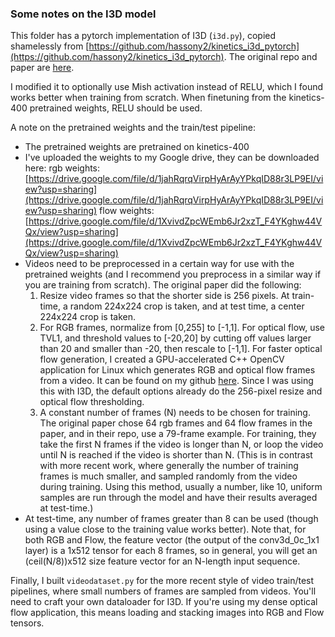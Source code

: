 ### Some notes on the I3D model

This folder has a pytorch implementation of I3D (`i3d.py`), copied shamelessly from [https://github.com/hassony2/kinetics_i3d_pytorch](https://github.com/hassony2/kinetics_i3d_pytorch). 
The original repo and paper are [here](https://github.com/deepmind/kinetics-i3d).

I modified it to optionally use Mish activation instead of RELU, which I found works better when training from scratch.
When finetuning from the kinetics-400 pretrained weights, RELU should be used.

A note on the pretrained weights and the train/test pipeline:
- The pretrained weights are pretrained on kinetics-400
- I've uploaded the weights to my Google drive, they can be downloaded here:
    rgb weights: [https://drive.google.com/file/d/1jahRqrqVirpHyArAyYPkqID88r3LP9EI/view?usp=sharing](https://drive.google.com/file/d/1jahRqrqVirpHyArAyYPkqID88r3LP9EI/view?usp=sharing)
    flow weights: [https://drive.google.com/file/d/1XvivdZpcWEmb6Jr2xzT_F4YKghw44VQx/view?usp=sharing](https://drive.google.com/file/d/1XvivdZpcWEmb6Jr2xzT_F4YKghw44VQx/view?usp=sharing)
- Videos need to be preprocessed in a certain way for use with the pretrained weights (and I recommend you preprocess
in a similar way if you are training from scratch). The original paper did the following:
    1. Resize video frames so that the shorter side is 256 pixels. At train-time, a random 224x224 crop is taken, and at
    test time, a center 224x224 crop is taken.
    2. For RGB frames, normalize from [0,255] to [-1,1]. For optical flow, use TVL1, and threshold values to [-20,20] by
    cutting off values larger than 20 and smaller than -20, then rescale to [-1,1]. For faster optical flow generation,
    I created a GPU-accelerated C++ OpenCV application for Linux which generates RGB and optical flow frames from a
    video. It can be found on my github [here](https://github.com/daveboat/denseFlow_GPU). Since I was using this with
    I3D, the default options already do the 256-pixel resize and optical flow thresholding.
    3. A constant number of frames (N) needs to be chosen for training. The original paper chose 64 rgb frames and 64
    flow frames in the paper, and in their repo, use a 79-frame example. For training, they take the first N frames
    if the video is longer than N, or loop the video until N is reached if the video is shorter than N. (This is in
    contrast with more recent work, where generally the number of training frames is much smaller, and sampled randomly
    from the video during training. Using this method, usually a number, like 10, uniform samples are run through the
    model and have their results averaged at test-time.)
- At test-time, any number of frames greater than 8 can be used (though using a value close to the training value
works better). Note that, for both RGB and Flow, the feature vector (the output of the conv3d_0c_1x1 layer) is a 1x512
tensor for each 8 frames, so in general, you will get an (ceil(N/8))x512 size feature vector for an N-length input
sequence.

Finally, I built `videodataset.py` for the more recent style of video train/test pipelines, where small numbers of
frames are sampled from videos. You'll need to craft your own dataloader for I3D. If you're using my dense optical flow
application, this means loading and stacking images into RGB and Flow tensors.